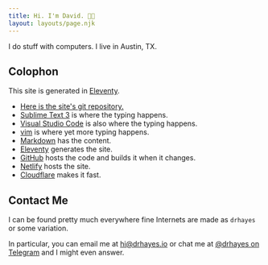 ```yaml
---
title: Hi. I'm David. 👋🏽
layout: layouts/page.njk
---
```


I do stuff with computers. I live in Austin, TX.

## Colophon

This site is generated in [Eleventy].

* [Here is the site's git repository.][site]
* [Sublime Text 3][sublime] is where the typing happens.
* [Visual Studio Code][vsc] is also where the typing happens.
* [vim] is where yet more typing happens.
* [Markdown] has the content.
* [Eleventy] generates the site.
* [GitHub] hosts the code and builds it when it changes.
* [Netlify] hosts the site.
* [Cloudflare] makes it fast.

## Contact Me

I can be found pretty much everywhere fine Internets are made as `drhayes` or some variation.

In particular, you can email me at <hi@drhayes.io> or chat me at [@drhayes on Telegram][telegram] and I might even answer.

[site]: https://github.com/drhayes/drhayes.io
[sublime]: https://www.sublimetext.com/3
[vsc]: https://code.visualstudio.com/
[vim]: https://www.vim.org/
[markdown]: https://daringfireball.net/projects/markdown/
[eleventy]: https://www.11ty.dev
[github]: https://github.com/
[netlify]: https://www.netlify.com/
[cloudflare]: https://www.cloudflare.com/
[telegram]: https://t.me/drhayes
